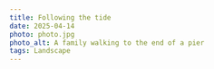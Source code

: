 ```yaml
---
title: Following the tide
date: 2025-04-14
photo: photo.jpg
photo_alt: A family walking to the end of a pier
tags: Landscape
---
```

